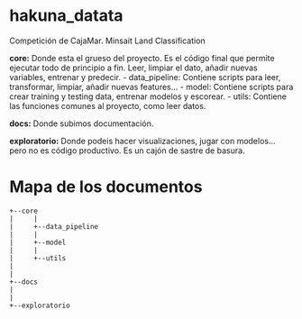 # hakuna_datata
Competición de CajaMar. Minsait Land Classification


**core:**
Donde esta el grueso del proyecto. Es el código final que permite ejecutar todo de principio a fin. Leer, limpiar el dato, añadir nuevas variables, entrenar y predecir.
	- data_pipeline: Contiene scripts para leer, transformar, limpiar, añadir nuevas features...
	- model: Contiene scripts para crear training y testing data, entrenar modelos y escorear.
	- utils: Contiene las funciones comunes al proyecto, como leer datos.

**docs:**
Donde subimos documentación.

**exploratorio:**
Donde podeis hacer visualizaciones, jugar con modelos... pero no es código productivo. Es un cajón de sastre de basura.


# Mapa de los documentos

	+--core
	|     |
	|     +--data_pipeline
	|     |
	|     +--model
	|     |
	|     +--utils
	|
	|
	+--docs
	|
	|
	+--exploratorio
